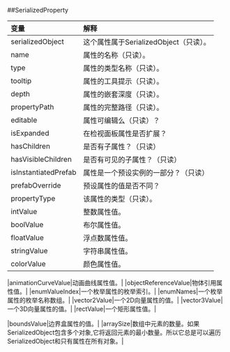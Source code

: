 ##SerializedProperty



|变量|	解释|
|:--|:--|
|serializedObject|这个属性属于SerializedObject（只读）。|
|name|属性的名称（只读）。|
|type|属性的类型名称（只读）。|
|tooltip|属性的工具提示（只读）。|
|depth|属性的嵌套深度（只读）。|
|propertyPath|属性的完整路径（只读）。|
|editable|属性可编辑么（只读）？|
|isExpanded|在检视面板属性是否扩展？|
|hasChildren|是否有子属性？（只读）|
|hasVisibleChildren|是否有可见的子属性？（只读）|
|isInstantiatedPrefab|属性是一个预设实例的一部分？（只读）|
|prefabOverride|预设属性的值是否不同？|
|propertyType|该属性的类型（只读）。|
|intValue|整数属性值。|
|boolValue|布尔属性值。|
|floatValue|浮点数属性值。|
|stringValue|字符串属性值。|
|colorValue|颜色属性值。|
|animationCurveValue|动画曲线属性值。|
|objectReferenceValue|物体引用属性值。|
|enumValueIndex|一个枚举属性的枚举索引。|
|enumNames|一个枚举属性的枚举名称数组。|
|vector2Value|一个2D向量属性的值。|
|vector3Value|一个3D向量属性的值。|
|rectValue|一个矩形属性值。|
|boundsValue|边界盒属性的值。|
|arraySize|数组中元素的数量。如果SerializedObject包含多个对象,它将返回元素的最小数量。所以它总是可以遍历SerializedObject和只有属性在所有对象。|

